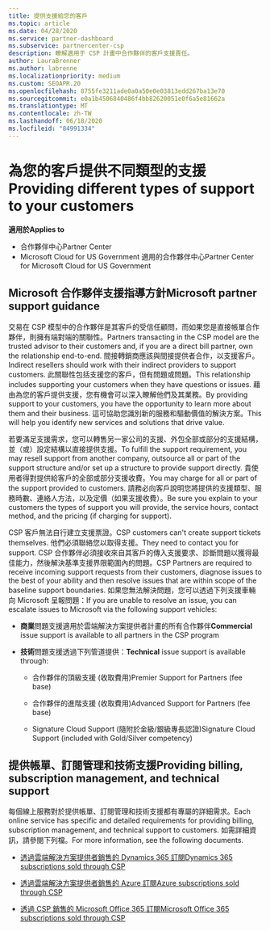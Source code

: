 ```yaml
---
title: 提供支援給您的客戶
ms.topic: article
ms.date: 04/28/2020
ms.service: partner-dashboard
ms.subservice: partnercenter-csp
description: 瞭解適用于 CSP 計畫中合作夥伴的客戶支援責任。
author: LauraBrenner
ms.author: labrenne
ms.localizationpriority: medium
ms.custom: SEOAPR.20
ms.openlocfilehash: 8755fe3211ade0a0a50e0e03813edd267ba13e70
ms.sourcegitcommit: e0a1b4506840486f4bb82620051e0f6a5e81662a
ms.translationtype: MT
ms.contentlocale: zh-TW
ms.lasthandoff: 06/18/2020
ms.locfileid: "84991334"
---
```

# <a name="providing-different-types-of-support-to-your-customers"></a><span data-ttu-id="48b2c-103">為您的客戶提供不同類型的支援</span><span class="sxs-lookup"><span data-stu-id="48b2c-103">Providing different types of support to your customers</span></span>

<span data-ttu-id="48b2c-104">**適用於**</span><span class="sxs-lookup"><span data-stu-id="48b2c-104">**Applies to**</span></span>

-  <span data-ttu-id="48b2c-105">合作夥伴中心</span><span class="sxs-lookup"><span data-stu-id="48b2c-105">Partner Center</span></span>
-  <span data-ttu-id="48b2c-106">Microsoft Cloud for US Government 適用的合作夥伴中心</span><span class="sxs-lookup"><span data-stu-id="48b2c-106">Partner Center for Microsoft Cloud for US Government</span></span>


## <a name="microsoft-partner-support-guidance"></a><span data-ttu-id="48b2c-107">Microsoft 合作夥伴支援指導方針</span><span class="sxs-lookup"><span data-stu-id="48b2c-107">Microsoft partner support guidance</span></span>

<span data-ttu-id="48b2c-108">交易在 CSP 模型中的合作夥伴是其客戶的受信任顧問，而如果您是直接帳單合作夥伴，則擁有端對端的關聯性。</span><span class="sxs-lookup"><span data-stu-id="48b2c-108">Partners transacting in the CSP model are the trusted advisor to their customers and, if you are a direct bill partner, own the relationship end-to-end.</span></span> <span data-ttu-id="48b2c-109">間接轉銷商應該與間接提供者合作，以支援客戶。</span><span class="sxs-lookup"><span data-stu-id="48b2c-109">Indirect resellers should work with their indirect providers to support customers.</span></span> <span data-ttu-id="48b2c-110">此關聯性包括支援您的客戶，但有問題或問題。</span><span class="sxs-lookup"><span data-stu-id="48b2c-110">This relationship includes supporting your customers when they have questions or issues.</span></span> <span data-ttu-id="48b2c-111">藉由為您的客戶提供支援，您有機會可以深入瞭解他們及其業務。</span><span class="sxs-lookup"><span data-stu-id="48b2c-111">By providing support to your customers, you have the opportunity to learn more about them and their business.</span></span> <span data-ttu-id="48b2c-112">這可協助您識別新的服務和驅動價值的解決方案。</span><span class="sxs-lookup"><span data-stu-id="48b2c-112">This will help you identify new services and solutions that drive value.</span></span>

<span data-ttu-id="48b2c-113">若要滿足支援需求，您可以轉售另一家公司的支援、外包全部或部分的支援結構，並（或）設定結構以直接提供支援。</span><span class="sxs-lookup"><span data-stu-id="48b2c-113">To fulfill the support requirement,  you may resell support from another company, outsource all or part of the support structure and/or set up a structure to provide support directly.</span></span> <span data-ttu-id="48b2c-114">貴使用者得對提供給客戶的全部或部分支援收費。</span><span class="sxs-lookup"><span data-stu-id="48b2c-114">You may charge for all or part of the support provided to customers.</span></span> <span data-ttu-id="48b2c-115">請務必向客戶說明您將提供的支援類型、服務時數、連絡人方法，以及定價（如果支援收費）。</span><span class="sxs-lookup"><span data-stu-id="48b2c-115">Be sure you explain to your customers the types of support you will provide, the service hours, contact method, and the pricing (if charging for support).</span></span>

<span data-ttu-id="48b2c-116">CSP 客戶無法自行建立支援票證。</span><span class="sxs-lookup"><span data-stu-id="48b2c-116">CSP customers can't create support tickets themselves.</span></span> <span data-ttu-id="48b2c-117">他們必須聯絡您以取得支援。</span><span class="sxs-lookup"><span data-stu-id="48b2c-117">They need to contact you for support.</span></span> <span data-ttu-id="48b2c-118">CSP 合作夥伴必須接收來自其客戶的傳入支援要求、診斷問題以獲得最佳能力，然後解決基準支援界限範圍內的問題。</span><span class="sxs-lookup"><span data-stu-id="48b2c-118">CSP Partners are required to receive incoming support requests from their customers, diagnose issues to the best of your ability and then resolve issues that are within scope of the baseline support boundaries.</span></span> <span data-ttu-id="48b2c-119">如果您無法解決問題，您可以透過下列支援車輛向 Microsoft 呈報問題：</span><span class="sxs-lookup"><span data-stu-id="48b2c-119">If you are unable to resolve an issue, you can escalate issues to Microsoft via the following support vehicles:</span></span>

- <span data-ttu-id="48b2c-120">**商業**問題支援適用於雲端解決方案提供者計畫的所有合作夥伴</span><span class="sxs-lookup"><span data-stu-id="48b2c-120">**Commercial** issue support is available to all partners in the CSP program</span></span>

- <span data-ttu-id="48b2c-121">**技術**問題支援透過下列管道提供：</span><span class="sxs-lookup"><span data-stu-id="48b2c-121">**Technical** issue support is available through:</span></span>

    - <span data-ttu-id="48b2c-122">合作夥伴的頂級支援 (收取費用)</span><span class="sxs-lookup"><span data-stu-id="48b2c-122">Premier Support for Partners (fee base)</span></span>

    - <span data-ttu-id="48b2c-123">合作夥伴的進階支援 (收取費用)</span><span class="sxs-lookup"><span data-stu-id="48b2c-123">Advanced Support for Partners (fee base)</span></span>

    - <span data-ttu-id="48b2c-124">Signature Cloud Support (隨附於金級/銀級專長認證)</span><span class="sxs-lookup"><span data-stu-id="48b2c-124">Signature Cloud Support (included with Gold/Silver competency)</span></span>

## <a name="providing-billing-subscription-management-and-technical-support"></a><span data-ttu-id="48b2c-125">提供帳單、訂閱管理和技術支援</span><span class="sxs-lookup"><span data-stu-id="48b2c-125">Providing billing, subscription management, and technical support</span></span> 

<span data-ttu-id="48b2c-126">每個線上服務對於提供帳單、訂閱管理和技術支援都有專屬的詳細需求。</span><span class="sxs-lookup"><span data-stu-id="48b2c-126">Each online service has specific and detailed requirements for providing billing, subscription management, and technical support to customers.</span></span> <span data-ttu-id="48b2c-127">如需詳細資訊，請參閱下列檔。</span><span class="sxs-lookup"><span data-stu-id="48b2c-127">For more information, see the following documents.</span></span>

- [<span data-ttu-id="48b2c-128">透過雲端解決方案提供者銷售的 Dynamics 365 訂閱</span><span class="sxs-lookup"><span data-stu-id="48b2c-128">Dynamics 365 subscriptions sold through CSP</span></span>](https://www.microsoftpartnercommunity.com/t5/CSP/Microsoft-Partner-Support-Guidance/m-p/5262#M30)

- [<span data-ttu-id="48b2c-129">透過雲端解決方案提供者銷售的 Azure 訂閱</span><span class="sxs-lookup"><span data-stu-id="48b2c-129">Azure subscriptions sold through CSP</span></span>](https://www.microsoftpartnercommunity.com/t5/CSP/Microsoft-Partner-Support-Guidance/m-p/5263#M31)

- [<span data-ttu-id="48b2c-130">透過 CSP 銷售的 Microsoft Office 365 訂閱</span><span class="sxs-lookup"><span data-stu-id="48b2c-130">Microsoft Office 365 subscriptions sold through CSP</span></span>](https://www.microsoftpartnercommunity.com/t5/CSP/Microsoft-Partner-Support-Guidance/m-p/5264#M32)



 

 



